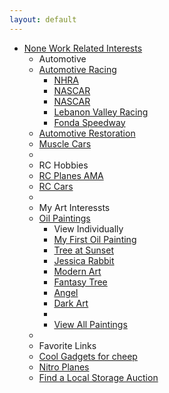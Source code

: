 ```yaml
---
layout: default
---
```

<div class="hero-unit">
  <ul class="nav" tabindex="-2">
    <li class="dropdown">
          <a href="#" class="dropdown-toggle" data-toggle="dropdown">None Work Related Interests</a>
          <ul class="dropdown-menu">
                <li class="nav-header">Automotive</li>
                      <li class="dropdown-submenu">
                        <a tabindex="-1" href="#">Automotive Racing</a>
                            <ul class="dropdown-menu">
                              <li><a href="http://www.nhra.com/">NHRA</a></li>
                              <li><a href="http://www.nascar.com/">NASCAR</a></li>
                              <li><a href="http://www.nascar.com/">NASCAR</a></li>
                              <li><a href="http://www.lebanonvalley.com/">Lebanon Valley Racing</a></li>
                              <li><a href="http://fondaspeedway.net/">Fonda Speedway</a></li>
                            </ul>
                      </li>
                <li><a href="http://en.wikipedia.org/wiki/Automotive_restoration">Automotive Restoration</a></li>
                <li><a href="http://en.wikipedia.org/wiki/Muscle_car">Muscle Cars</a></li>
              <li class="divider"></li>
                <li class="nav-header">RC Hobbies</li>
                    <li><a href="http://www.modelaircraft.org/">RC Planes AMA</a></li>
                    <li><a href="http://www.rccaraction.com/">RC Cars</a></li>
            <li class="divider"></li>
            <li class="nav-header">My Art Interessts</li>
                  <li class="dropdown-submenu">
                      <a tabindex="-1" href="#">Oil Paintings</a>
                            <ul class="dropdown-menu">
                                <li class="nav-header">View Individually</li>
                                <li><a href="../assets/mypics/fruitbasket.jpg">My First Oil Painting</a></li>
                                <li><a href="../assets/mypics/treesunset.jpg">Tree at Sunset</a></li>
                                <li><a href="../assets/mypics/jesrabbit.jpg">Jessica Rabbit</a></li>
                                <li><a href="../assets/mypics/swirl.jpg">Modern Art</a></li>
                                <li><a href="../assets/mypics/treeweep.jpg">Fantasy Tree</a></li>
                                <li><a href="../assets/mypics/angel.jpg">Angel</a></li>
                                <li><a href="../assets/mypics/fright.jpg">Dark Art</a></li>
                                <li class="divider"></li>
                                <li><a href="paintings.html">View All Paintings</a></li>
                            </ul>
                      </li>
          <li class="divider"></li>
            <li class="nav-header">Favorite Links</li>
              <li><a href="http://dx.com/">Cool Gadgets for cheep</a></li>
              <li><a href="http://www.nitroplanes.com/">Nitro Planes</a></li>
              <li><a href="http://www.storagetreasures.com/">Find a Local Storage Auction</a></li>
        </ul>
    </li>
  </ul>
</div>

